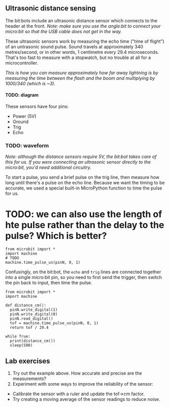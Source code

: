 ## Ultrasonic distance sensing

The bit:bots include an ultrasonic distance sensor which connects to the header at the front. *Note: make sure you use the angle:bit to connect your micro:bit so that the USB cable does not get in the way.*

These ultrasonic sensors work by measuring the echo time ("time of flight") of an untrasonic sound pulse. Sound travels at approximately 340 metres/second, or in other words, 1 centimetre every 29.4 microseconds. That's too fast to measure with a stopwatch, but no trouble at all for a microcontroller.

*This is how you can measure approximately how far away lightning is by measuring the time between the flash and the boom and multiplying by 1000/340 (which is ~3).*

#### TODO: diagram

These sensors have four pins:
 * Power (5V)
 * Ground
 * Trig
 * Echo

### TODO: waveform

*Note: although the distance sensors require 5V, the bit:bot takes care of this for us. If you were connecting an ultrasonic sensor directly to the micro:bit, you'd need additional circuitry.*

To start a pulse, you send a brief pulse on the trig line, then measure how long until there's a pulse on the echo line. Because we want the timing to be accurate, we used a special built-in MicroPython function to time the pulse for us.

# TODO: we can also use the length of hte pulse rather than the delay to the pulse? Which is better?

```
from microbit import *
import machine
# TODO
machine.time_pulse_us(pinN, 0, 1)
```

Confusingly, on the bit:bot, the `echo` and `trig` lines are connected together into a single micro:bit pin, so you need to first send the trigger, then switch the pin back to input, then time the pulse.

```
from microbit import *
import machine

def distance_cm():
  pinN.write_digital(1)
  pinN.write_digital(0)
  pinN.read_digital()
  tof = machine.time_pulse_us(pinN, 0, 1)
  return tof / 29.4

while True:
  print(distance_cm())
  sleep(500)
```

## Lab exercises

1. Try out the example above. How accurate and precise are the measurements?
2. Experiment with some ways to improve the reliability of the sensor:
  * Calibrate the sensor with a ruler and update the tof->cm factor.
  * Try creating a moving average of the sensor readings to reduce noise.

